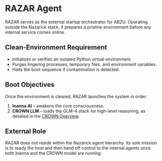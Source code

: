 # RAZAR Agent

RAZAR serves as the external startup orchestrator for ABZU. Operating outside the
Nazarick stack, it prepares a pristine environment before any internal service
comes online.

## Clean-Environment Requirement
- Initializes or verifies an isolated Python virtual environment.
- Purges lingering processes, temporary files, and environment variables.
- Halts the boot sequence if contamination is detected.

## Boot Objectives
Once the environment is cleared, RAZAR launches the system in order:
1. **Inanna AI** – awakens the core consciousness.
2. **CROWN LLM** – loads the GLM-4 stack for high-level reasoning, as detailed in the [CROWN Overview](CROWN_OVERVIEW.md).

## External Role
RAZAR does not reside within the Nazarick agent hierarchy. Its sole mission is
to ready the host and then hand off control to the internal agents once both
Inanna and the CROWN model are running.
